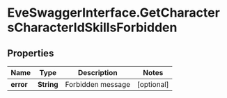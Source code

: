 # EveSwaggerInterface.GetCharactersCharacterIdSkillsForbidden

## Properties
Name | Type | Description | Notes
------------ | ------------- | ------------- | -------------
**error** | **String** | Forbidden message | [optional] 


